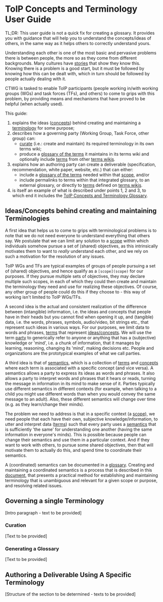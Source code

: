 # ToIP Concepts and Terminology User Guide

TL;DR: This user guide is not a quick fix for creating a glossary. It provides you with guidance that will help you to understand the concepts/ideas of others, in the same way as it helps others to correctly understand yours.

Understanding each other is one of the most basic and pervasive problems there is between people, the more so as they come from different backgrounds. Many cultures have [stories](https://en.wikipedia.org/wiki/Tower_of_Babel#Comparable_myths) that show they know this. Knowing there is a problem is a good start, but it must be followed by knowing how this can be dealt with, which in turn should be followed by people actually dealing with it. 

CTWG is tasked to enable ToIP participants (people working in/with working groups (WGs) and task forces (TFs), and others) to come to grips with this problem, by providing means and mechanisms that have proved to be helpful (when actually used).

This guide:
1. explains the ideas ([concepts](concept)) behind creating and maintaining a [terminology](terminology) for some purpose;
2. describes how a governing party (Working Group, Task Force, other group) can:
   - [curate](curate) (i.e.: create and maintain) its required terminology in its own terms wiki;
   - produce a [glossary of the terms](glossary) it maintains in its terms wiki and optionally include [terms](term) from other [terms wikis](terms-wiki).
3. explains how an authoring party can create a deliverable (specification, recommendation, white paper, website, etc.) that can either:
   - include a [glossary of the terms](glossary) needed within that [scope](scope), and/or
   - include permalinks to terms within that integrated glossary, to an external glossary, or directly to [terms](term) defined on [terms wikis](terms-wiki).
4. is itself an example of what is described under points 1, 2 and 3, to which end it includes the [ToIP Concepts and Terminology Glossary](toip-ctwg-glossary.md).

## Ideas/Concepts behind creating and maintaining Terminologies

A first idea that helps us to come to grips with terminological problems is to note that we do not need everyone to understand everything that others say. We postulate that we can limit any solution to a [scope](scope) within which individuals somehow pursue a set of (shared) objectives, as this intrinsically motivates them to want to *really* understand each other, and we rely on such a motivation for the resolution of any issues.

ToIP WGs and TFs are typical examples of groups of people pursuing a set of (shared) objectives, and hence qualify as a `[scope](scope)` for our purposes. If they pursue multiple sets of objectives, they may declare multiple such scopes, in each of which they could then create and maintain the terminology they need and use for realizing these objectives. Of course, any other group of people could do this if they choose to - this way of working isn't limited to ToIP WGs/TFs.

A second idea is the actual and consistent realization of the difference between (intangible) information, i.e. the ideas and concepts that people have in their heads but you cannot find when opening it up, and (tangible) data, i.e. the words, phrases, symbols, audio/video, bit strings etc., that represent such ideas in various ways. For our purposes, we limit data to words and phrases, [terms](term) that represent [ideas/concepts](concept). We will use the term [party](essiflab:party) to generically refer to anyone or anything that has a (subjective) knowledge or 'mind', i.e. a chunk of information, that it manages by learning, reasoning, changing its 'mind', making decisions etc. People and organizations are the prototypical examples of what we call parties.

A third idea is that of [semantics](semantics), which is a collection of [terms](term) and [concepts](concept) where each term is associated with a specific concept (and vice versa). A semantics allows a party to express its ideas as words and phrases. It also allows a party to interpret words and phrases that it hears or reads, turning the message in information in its mind to make sense of it. Parties typically use different semantics in different contexts (for example, when talking to a child you might use different words than when you would convey the same message to an adult). Also, these different semantics will change over time (e.g. as they learn/change their minds).

The problem we need to address is that in a specific context (a [scope](scope)), we need people that each have their own, subjective knowledge/information, to utter and interpret data ([terms](term)) such that every party uses a [semantics](semantics) that is sufficiently 'the same' for understanding one another (having the same information in everyone's minds). This is possible because people can change their semantics and use them in a particular context. And if they want to work with others, to pursue some shared objectives, then that will motivate them to actually do this, and spend time to coordinate their semantics.

A (coordinated) semantics can be documented in a [glossary](glossary). Creating and maintaining a coordinated semantics is a process that is described in this [document](https://www.researchgate.net/publication/352560909_On_Terminology_and_the_Resolution_of_Related_Issues), that presents a practical method for establishing and maintaining terminology that is unambiguous and relevant for a given scope or purpose, and resolving related issues.


## Governing a single Terminology

[Intro paragraph - text to be provided]

### Curation

[Text to be provided]

### Generating a Glossary

[Text to be provided]

## Authoring a Deliverable Using A Specific Terminology

[Structure of the section to be determined - texts to be provided]
